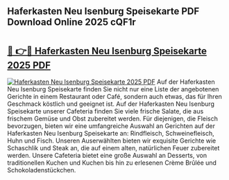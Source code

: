 ## Haferkasten Neu Isenburg Speisekarte PDF Download Online 2025 cQF1r

# <h2><a href="http://gc781gf.nevu.top/?p=Haferkasten+Neu+Isenburg+Speisekarte">🔗 👉🔴 Haferkasten Neu Isenburg Speisekarte 2025 PDF</a></h2>

[![Haferkasten Neu Isenburg Speisekarte 2025 PDF](https://i.imgur.com/dBaPXMq.png)](http://gc781gf.nevu.top/?p=Haferkasten+Neu+Isenburg+Speisekarte)
Auf der Haferkasten Neu Isenburg Speisekarte finden Sie nicht nur eine Liste der angebotenen Gerichte in einem Restaurant oder Café, sondern auch etwas, das für Ihren Geschmack köstlich und geeignet ist. Auf der Haferkasten Neu Isenburg Speisekarte unserer Cafeteria finden Sie viele frische Salate, die aus frischem Gemüse und Obst zubereitet werden. Für diejenigen, die Fleisch bevorzugen, bieten wir eine umfangreiche Auswahl an Gerichten auf der Haferkasten Neu Isenburg Speisekarte an: Rindfleisch, Schweinefleisch, Huhn und Fisch. Unseren Auserwählten bieten wir exquisite Gerichte wie Schaschlik und Steak an, die auf einem alten, natürlichen Feuer zubereitet werden. Unsere Cafeteria bietet eine große Auswahl an Desserts, von traditionellen Kuchen und Kuchen bis hin zu erlesenen Crème Brûlée und Schokoladenstückchen.
